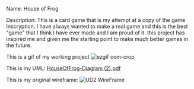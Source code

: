 Name: House of Frog

Description: This is a card game that is my attempt at a copy of the game Inscryption. 
I have always wanted to make a real game and this is the best "game" that I think I have ever made and I am proud of it.
this project has inspired me and given me the starting point to make much better games in the future.


This is a gif of my working project
![ezgif com-crop](https://github.com/wyatt-0/theGame/assets/106452817/482430b2-eea6-4c98-8a44-a15781592478)

This is my UML:
[HouseOfFrog-Diagram (2).pdf](https://github.com/wyatt-0/theGame/files/13653999/HouseOfFrog-Diagram.2.pdf)

This is my original wireframe:
![UD2 WireFrame](https://github.com/wyatt-0/theGame/assets/106452817/2ca9dfc0-71fa-4f12-ae6b-105ecce2456f)

